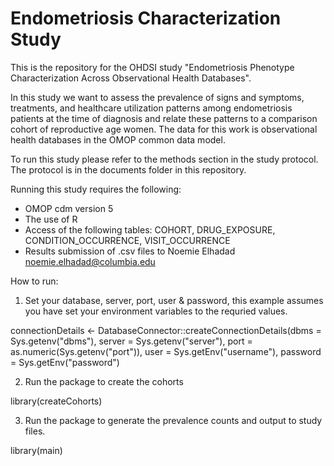 # Endometriosis Characterization Study

This is the repository for the OHDSI study "Endometriosis Phenotype Characterization Across Observational Health Databases". 

In this study we want to assess the prevalence of signs and symptoms, treatments, and healthcare utilization patterns among endometriosis patients at the time of diagnosis and relate these patterns to a comparison cohort of reproductive age women. The data for this work is observational health databases in the OMOP common data model. 

To run this study please refer to the methods section in the study protocol. The protocol is in the documents folder in this repository. 

Running this study requires the following:

- OMOP cdm version 5 
- The use of R
- Access of the following tables: COHORT, DRUG_EXPOSURE, CONDITION_OCCURRENCE, VISIT_OCCURRENCE
- Results submission of .csv files to Noemie Elhadad noemie.elhadad@columbia.edu 
 
How to run:

1) Set your database, server, port, user & password, this example assumes you have set your environment variables to the requried values.

connectionDetails <- DatabaseConnector::createConnectionDetails(dbms = Sys.getenv("dbms"),
																																server = Sys.getenv("server"),
																																port = as.numeric(Sys.getenv("port")),
																																user = Sys.getEnv("username"),
																																password = Sys.getEnv("password")
																														

2) Run the package to create the cohorts

library(createCohorts)

3) Run the package to generate the prevalence counts and output to study files.  

library(main)
